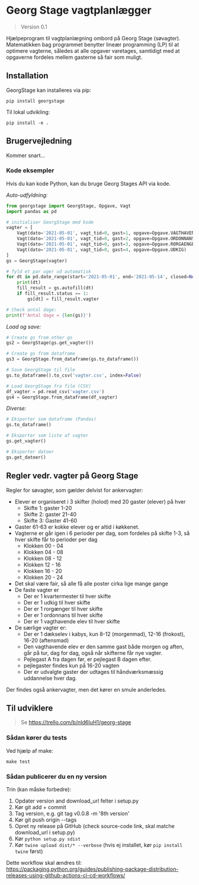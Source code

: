 # Georg Stage vagtplanlægger

> Version 0.1

Hjælpeprogram til vagtplanlægning ombord på Georg Stage (søvagter). Matematikken bag programmet benytter lineær programming (LP) til at optimere vagterne, således at alle opgaver varetages, samtidigt med
at opgaverne fordeles mellem gasterne så fair som muligt.

## Installation

GeorgStage kan installeres via pip:

```
pip install georgstage
```

Til lokal udvikling:

```
pip install -e .
```

## Brugervejledning

Kommer snart...

### Kode eksempler

Hvis du kan kode Python, kan du bruge Georg Stages API via kode.

*Auto-udfyldning:*

```python
from georgstage import GeorgStage, Opgave, Vagt
import pandas as pd

# initialiser GeorgStage med kode
vagter = [
    Vagt(dato='2021-05-01', vagt_tid=0, gast=1, opgave=Opgave.VAGTHAVENDE_ELEV),
    Vagt(dato='2021-05-01', vagt_tid=0, gast=2, opgave=Opgave.ORDONNANS),
    Vagt(dato='2021-05-01', vagt_tid=0, gast=3, opgave=Opgave.RORGAENGER),    
    Vagt(dato='2021-05-01', vagt_tid=0, gast=4, opgave=Opgave.UDKIG)
]
gs = GeorgStage(vagter)

# fyld et par uger ud automatisk
for dt in pd.date_range(start='2021-05-01', end='2021-05-14', closed=None).date:
    print(dt)
    fill_result = gs.autofill(dt)
    if fill_result.status == 1:
        gs[dt] = fill_result.vagter

# Check antal dage:
print(f'Antal dage = {len(gs)}')
```

*Load og save:*

```python
# Create gs from other gs
gs2 = GeorgStage(gs.get_vagter())

# Create gs from dataframe
gs3 = GeorgStage.from_dataframe(gs.to_dataframe())

# Save GeorgStage til file
gs.to_dataframe().to_csv('vagter.csv', index=False)

# Load GeorgStage fra file (CSV)
df_vagter = pd.read_csv('vagter.csv')
gs4 = GeorgStage.from_dataframe(df_vagter)
```

*Diverse:*

```python
# Eksporter som dataframe (Pandas)
gs.to_dataframe()

# Eksporter som liste af vagter
gs.get_vagter()

# Eksporter datoer
gs.get_datoer()
```

## Regler vedr. vagter på Georg Stage


Regler for søvagter, som gælder delvist for ankervagter:

- Elever er organiseret i 3 skifter (holod) med 20 gaster (elever) på hver
  - Skifte 1: gaster 1-20
  - Skifte 2: gaster 21-40
  - Skifte 3: Gaster 41-60
- Gaster 61-63 er kokke elever og er altid i køkkenet.
- Vagterne er går igen i 6 perioder per dag, som fordeles på skifte 1-3, så hver
skifte får to perioder per dag
  - Klokken 00 - 04
  - Klokken 04 - 08
  - Klokken 08 - 12
  - Klokken 12 - 16
  - Klokken 16 - 20
  - Klokken 20 - 24
- Det skal være fair, så alle få alle poster cirka lige mange gange
- De faste vagter er
  - Der er 1 kvartermester til hver skifte
  - Der er 1 udkig til hver skifte  
  - Der er 1 rorgænger til hver skifte    
  - Der er 1 ordonnans til hver skifte    
  - Der er 1 vagthavende elev til hver skifte
- De særlige vagter er:
  - Der er 1 dækselev i kabys, kun 8-12 (morgenmad), 12-16 (frokost), 16-20 (aftensmad)  
  - Den vagthavende elev er den samme gast både morgen og aften, går på tur, dag for dag, også når skifterne får nye vagter.
  - Pejlegast A fra dagen før, er pejlegast B dagen efter.
  - pejlegaster findes kun på 16-20 vagten
  - Der er udvalgte gaster der udtages til håndværksmæssig uddannelse hver dag.

Der findes også ankervagter, men det kører en smule anderledes.


## Til udviklere

> Se https://trello.com/b/nId6IuH1/georg-stage  

### Sådan kører du tests

Ved hjælp af make:
  
```
make test
```

### Sådan publicerer du en ny version

Trin (kan måske forbedre):

1. Opdater version and download_url felter i setup.py
1. Kør git add + commit
1. Tag version, e.g. git tag v0.0.8 -m '8th version'
1. Kør git push origin --tags
1. Opret ny release på GitHub (check source-code link, skal matche download_url i setup.py)
1. Kør `python setup.py sdist`
1. Kør `twine upload dist/* --verbose` (hvis ej installet, kør `pip install twine` først)

Dette workflow skal ændres til: https://packaging.python.org/guides/publishing-package-distribution-releases-using-github-actions-ci-cd-workflows/
